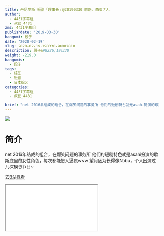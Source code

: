 ```yaml
---
title: 丹尼尔斯 短剧「理事长」@20190330 前略、西東さん
author:
  - 4431字幕组
  - 叔叔_4431
zmz: 4431字幕组
publishdate: '2019-03-30'
bangumi: 段子
date: '2020-02-19'
slug: 2020-02-19-190330-90082018
description: 段子&#8226;190330
weight: -219.0
bangumis:
  - 段子
tags:
  - 综艺
  - 短剧
  - 日本综艺
categories:
  - 4431字幕组
  - 叔叔_4431

brief: "net 2016年结成的组合，在爆笑问题的事务所 他们的短剧特色就是asahi扮演的歇斯底里的女性角色，每次都能把人逼疯www 望月因为长得像Nobu，个人出演过几次模仿节目~"
---
```

![](https://raw.githubusercontent.com/tcgriffith/owaraisite/master/static/tmpimg/0436bba6cc223bd9bf4a6da9b105ffae4ebf5937.jpg.480.jpg)
# 简介  
net
2016年结成的组合，在爆笑问题的事务所
他们的短剧特色就是asahi扮演的歇斯底里的女性角色，每次都能把人逼疯www
望月因为长得像Nobu，个人出演过几次模仿节目~  

[去B站观看](https://www.bilibili.com/video/av90082018/)
<div class ="resp-container"><iframe class="testiframe" src="//player.bilibili.com/player.html?aid=90082018"", scrolling="no", allowfullscreen="true" > </iframe></div> 
